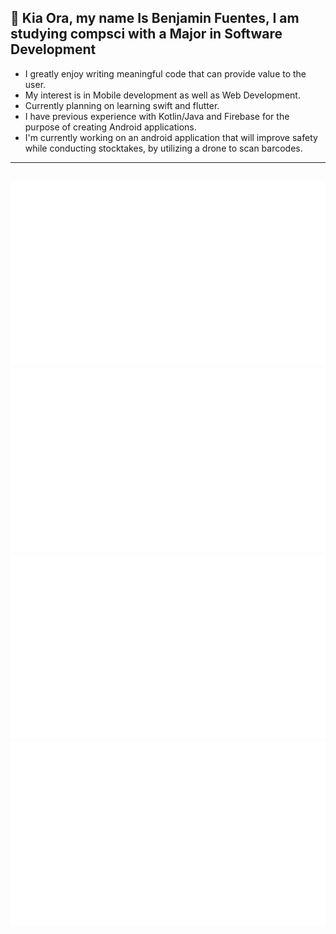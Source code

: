 ## 👋 Kia Ora, my name Is Benjamin Fuentes, I am studying compsci with a Major in Software Development

- I greatly enjoy writing meaningful code that can provide value to the user.
- My interest is in Mobile development as well as Web Development.
- Currently planning on learning swift and flutter.
- I have previous experience with Kotlin/Java and Firebase for the purpose of creating Android applications.
- I'm currently working on an android application that will improve safety while conducting stocktakes, by utilizing a drone to scan barcodes.

---
![](https://raw.githubusercontent.com/Evilcarry/github-stats/master/generated/overview.svg#gh-dark-mode-only) ![](https://raw.githubusercontent.com/Evilcarry/github-stats/master/generated/overview.svg#gh-light-mode-only) ![](https://raw.githubusercontent.com/Evilcarry/github-stats/master/generated/languages.svg#gh-dark-mode-only) ![](https://raw.githubusercontent.com/Evilcarry/github-stats/master/generated/languages.svg#gh-light-mode-only)
---
